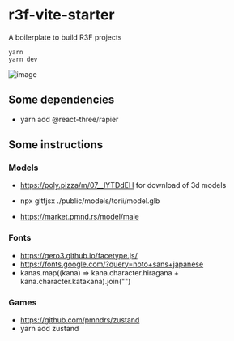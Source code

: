 # r3f-vite-starter
A boilerplate to build R3F projects

```
yarn
yarn dev
```


![image](https://user-images.githubusercontent.com/6551176/221732091-23ee52cb-4150-42fa-b998-43628d7a6b0d.png)

## Some dependencies

* yarn add @react-three/rapier

## Some instructions

### Models
* https://poly.pizza/m/07__lYTDdEH for download of 3d models
* npx gltfjsx ./public/models/torii/model.glb

* https://market.pmnd.rs/model/male

### Fonts
* https://gero3.github.io/facetype.js/
* https://fonts.google.com/?query=noto+sans+japanese
* kanas.map((kana) => kana.character.hiragana + kana.character.katakana).join("")

### Games

* https://github.com/pmndrs/zustand
* yarn add zustand
